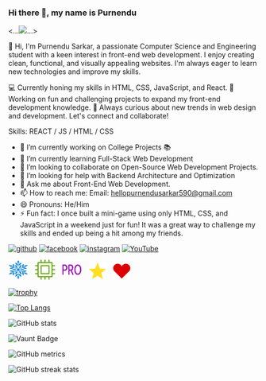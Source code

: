 ### Hi there 👋, my name is Purnendu
<...![](https://scontent.fdac138-1.fna.fbcdn.net/v/t39.30808-6/458399881_497493283001284_7972697916127199440_n.jpg?_nc_cat=108&ccb=1-7&_nc_sid=cc71e4&_nc_eui2=AeE0Avv7HLa5uP_p7IUl4HxRwjQs5Cn_QGHCNCzkKf9AYTEHr3mBvII_FQr7cjvEQRww4k-8oGhu4MOGoA2SOIuz&_nc_ohc=48Xpca3OrQcQ7kNvgFaH2PD&_nc_ht=scontent.fdac138-1.fna&_nc_gid=AcEXVCQ1j8Afo_uHSNQ90zT&oh=00_AYDIiA1jE44JtTW_pw6zIe8oM5jXs1OpQI5pYaJhLGUxyw&oe=670C290B)...>

👋 Hi, I'm Purnendu Sarkar, a passionate Computer Science and Engineering student with a keen interest in front-end web development. I enjoy creating clean, functional, and visually appealing websites. I'm always eager to learn new technologies and improve my skills.

💻 Currently honing my skills in HTML, CSS, JavaScript, and React.
🚀 Working on fun and challenging projects to expand my front-end development knowledge.
🌱 Always curious about new trends in web design and development.
Let's connect and collaborate!

Skills:  REACT / JS / HTML / CSS

- 🔭 I’m currently working on  College Projects 📚 
- 🌱 I’m currently learning Full-Stack Web Development 
- 👯 I’m looking to collaborate on Open-Source Web Development Projects. 
- 🤔 I’m looking for help with Backend Architecture and Optimization 
- 💬 Ask me about Front-End Web Development. 
- 📫 How to reach me: Email: hellopurnendusarkar590@gmail.com 
- 😄 Pronouns: He/Him 
- ⚡ Fun fact: I once built a mini-game using only HTML, CSS, and JavaScript in a weekend just for fun! It was a great way to challenge my skills and ended up being a hit among my friends. 


[<img src='https://cdn.jsdelivr.net/npm/simple-icons@3.0.1/icons/github.svg' alt='github' height='40'>](https://github.com/Purnendu-sarkar)  [<img src='https://cdn.jsdelivr.net/npm/simple-icons@3.0.1/icons/facebook.svg' alt='facebook' height='40'>](https://www.facebook.com/purnendusarkar4200)  [<img src='https://cdn.jsdelivr.net/npm/simple-icons@3.0.1/icons/instagram.svg' alt='instagram' height='40'>](https://www.instagram.com/purnendusarkar4200//)  [<img src='https://cdn.jsdelivr.net/npm/simple-icons@3.0.1/icons/youtube.svg' alt='YouTube' height='40'>](https://www.youtube.com/channel/@DSRPurnendu)  

<a href='https://archiveprogram.github.com/'><img src='https://raw.githubusercontent.com/acervenky/animated-github-badges/master/assets/acbadge.gif' width='40' height='40'></a> <a href='https://docs.github.com/en/developers'><img src='https://raw.githubusercontent.com/acervenky/animated-github-badges/master/assets/devbadge.gif' width='40' height='40'></a> <a href='https://github.com/pricing'><img src='https://raw.githubusercontent.com/acervenky/animated-github-badges/master/assets/pro.gif' width='40' height='40'></a> <a href='https://stars.github.com/'><img src='https://raw.githubusercontent.com/acervenky/animated-github-badges/master/assets/starbadge.gif' width='35' height='35'></a> <a href='https://docs.github.com/en/github/supporting-the-open-source-community-with-github-sponsors'><img src='https://raw.githubusercontent.com/acervenky/animated-github-badges/master/assets/sponsorbadge.gif' width='35' height='35'></a> 

[![trophy](https://github-profile-trophy.vercel.app/?username=Purnendu-sarkar)](https://github.com/ryo-ma/github-profile-trophy)

[![Top Langs](https://github-readme-stats.vercel.app/api/top-langs/?username=Purnendu-sarkar)](https://github.com/anuraghazra/github-readme-stats)

![GitHub stats](https://github-readme-stats.vercel.app/api?username=Purnendu-sarkar&show_icons=true&count_private=true)  

![Vaunt Badge](https://api.vaunt.dev/v1/github/entities/Purnendu-sarkar/contributions?format=svg&private=true)  

![GitHub metrics](https://metrics.lecoq.io/Purnendu-sarkar)  

![GitHub streak stats](https://streak-stats.demolab.com/?user=Purnendu-sarkar)  



